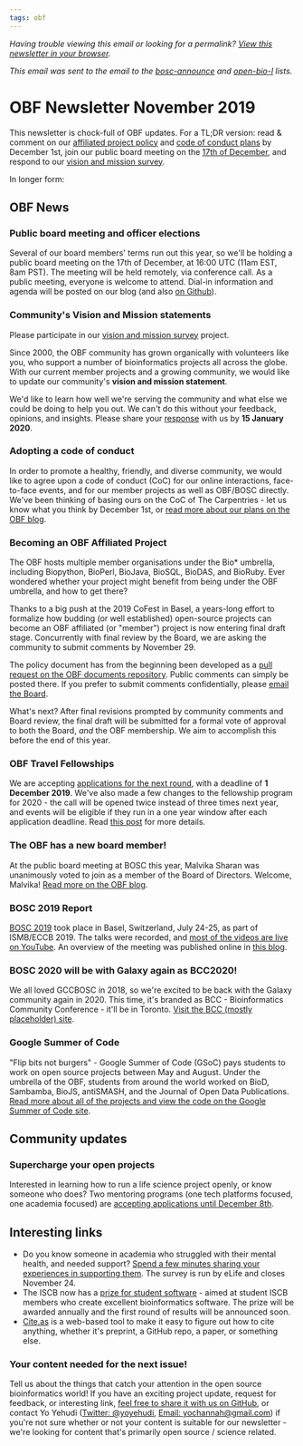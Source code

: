 ```yaml
---
tags: obf
---
```


_Having trouble viewing this email or looking for a permalink? [View this newsletter in your browser](https://github.com/OBF/newsletter/blob/master/newsletters/2019-11.md)._

_This email was sent to the email to the [bosc-announce](http://mailman.open-bio.org/mailman/listinfo/bosc-announce/) and [open-bio-l](http://mailman.open-bio.org/mailman/listinfo/open-bio-l/) lists._

# OBF Newsletter November 2019

This newsletter is chock-full of OBF updates. For a TL;DR version: read & comment on our [affiliated project policy](https://github.com/OBF/obf-docs/pull/44) and [code of conduct plans](https://www.open-bio.org/2019/11/15/creating-an-obf-wide-code-of-conduct/) by December 1st,  join our public board meeting on the [17th of December](https://github.com/OBF/org/issues/2), and respond to our [vision and mission survey](https://forms.gle/vcswCggr11SAMJdH9). 

In longer form: 

## OBF News

### Public board meeting and officer elections

Several of our board members' terms run out this year, so we'll be holding a public board meeting on the 17th of December, at 16:00 UTC (11am EST, 8am PST). The meeting will be held remotely, via conference call. As a public meeting, everyone is welcome to attend. Dial-in information and agenda will be posted on our blog (and also [on Github](https://github.com/OBF/org/issues/2)). 

### Community's Vision and Mission statements

 Please participate in our [vision and mission survey](https://forms.gle/vcswCggr11SAMJdH9) project. 
 
Since 2000, the OBF community has grown organically with volunteers like you, who support a number of bioinformatics projects all across the globe. With our current member projects and a growing community, we would like to update our community's **vision and mission statement**. 

We'd like to learn how well we're serving the community and what else we could be doing to help you out. We can't do this without your feedback, opinions, and insights. Please share your [response](https://forms.gle/vcswCggr11SAMJdH9) with us by **15 January 2020**.

### Adopting a code of conduct

In order to promote a healthy, friendly, and diverse community, we would like to agree upon a code of conduct (CoC) for our online interactions, face-to-face events, and for our member projects as well as OBF/BOSC directly. We've been thinking of basing ours on the CoC of The Carpentries - let us know what you think by December 1st, or [read more about our plans on the OBF blog](https://www.open-bio.org/2019/11/15/creating-an-obf-wide-code-of-conduct/). 

### Becoming an OBF Affiliated Project

The OBF hosts multiple member organisations under the Bio* umbrella, including Biopython, BioPerl, BioJava, BioSQL, BioDAS, and BioRuby. Ever wondered whether your project might benefit from being under the OBF umbrella, and how to get there?

Thanks to a big push at the 2019 CoFest in Basel, a years-long effort to formalize how budding (or well established) open-source projects can become an OBF affiliated (or "member") project is now entering final draft stage. Concurrently with final review by the Board, we are asking the community to submit comments by November 29.

The policy document has from the beginning been developed as a [pull request on the OBF documents repository](https://github.com/OBF/obf-docs/pull/44). Public comments can simply be posted there. If you prefer to submit comments confidentially, please [email the Board](mailto:board@open-bio.org).

What's next? After final revisions prompted by community comments and Board review, the final draft will be submitted for a formal vote of approval to both the Board, _and_ the OBF membership. We aim to accomplish this before the end of this year.

### OBF Travel Fellowships

We are accepting [applications for the next round](https://www.open-bio.org/2019/11/14/obf-travel-fellowship-december-2019/), with a deadline of **1 December 2019**. We've also made a few changes to the fellowship program for 2020 - the call will be opened twice instead of three times next year, and events will be eligible if they run in a one year window after each application deadline. Read [this post](https://www.open-bio.org/2019/11/14/obf-travel-fellowship-schedule/) for more details. 

### The OBF has a new board member! 

At the public board meeting at BOSC this year, Malvika Sharan was unanimously voted to join as a member of the Board of Directors. Welcome, Malvika! [Read more on the OBF blog](https://www.open-bio.org/2019/08/17/malvika-sharan-elected-to-obf-board/).

### BOSC 2019 Report

[BOSC 2019](https://www.open-bio.org/2019/08/01/meeting-report-bosc-2019/) took place in Basel, Switzerland, July 24-25, as part of ISMB/ECCB 2019. The talks were recorded, and [most of the videos are live on YouTube](https://www.youtube.com/playlist?list=PLmX8XnLr6zeHofbRXbVg0vShC5RwuElj4). An overview of the meeting was published online in [this blog](https://www.open-bio.org/2019/08/01/meeting-report-bosc-2019/).

### BOSC 2020 will be with Galaxy again as BCC2020!

We all loved GCCBOSC in 2018, so we're excited to be back with the Galaxy community again in 2020.  This time, it's branded as BCC - Bioinformatics Community Conference - it'll be in Toronto. [Visit the BCC (mostly placeholder) site](https://bcc2020.github.io/). 

### Google Summer of Code

"Flip bits not burgers" - Google Summer of Code (GSoC) pays students to work on open source projects between May and August. Under the umbrella of the OBF, students from around the world worked on BioD, Sambamba, BioJS, antiSMASH, and the Journal of Open Data Publications. [Read more about all of the projects and view the code on the Google Summer of Code site](https://summerofcode.withgoogle.com/organizations/5857327278718976/). 

## Community updates

### Supercharge your open projects

Interested in learning how to run a life science project openly, or know someone who does? Two mentoring programs (one tech platforms focused, one academia focused) are [accepting applications until December 8th](https://www.open-bio.org/2019/11/12/supercharge-your-open-project-with-leadership-training/).

## Interesting links

- Do you know someone in academia who struggled with their mental health, and needed support? [Spend a few minutes sharing your experiences in supporting them](https://www.surveymonkey.co.uk/r/eLifeMHsurvey). The survey is run by eLife and closes November 24. 
- The ISCB now has a [prize for student software](https://www.iscb.org/the-iscb-student-software-prize) - aimed at student ISCB members who create excellent bioinformatics software. The prize will be awarded annually and the first round of results will be announced soon. 
- [Cite.as](http://citeas.org) is a web-based tool to make it easy to figure out how to cite anything, whether it's preprint, a GitHub repo, a paper, or something else. 

### Your content needed for the next issue!

Tell us about the things that catch your attention in the open source bioinformatics world! If you have an exciting project update, request for feedback, or interesting link, [feel free to share it with us on GitHub](https://github.com/OBF/newsletter/issues/10), or contact Yo Yehudi ([Twitter: @yoyehudi](https://twitter.com/yoyehudi), [Email: yochannah@gmail.com](mailto:yochannah@gmail.com)) if you're not sure whether or not your content is suitable for our newsletter - we're looking for content that's primarily open source / science related.
